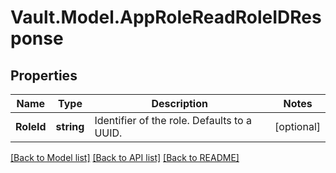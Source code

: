 # Vault.Model.AppRoleReadRoleIDResponse

## Properties

Name | Type | Description | Notes
------------ | ------------- | ------------- | -------------
**RoleId** | **string** | Identifier of the role. Defaults to a UUID. | [optional] 


[[Back to Model list]](../README.md#documentation-for-models) [[Back to API list]](../README.md#documentation-for-api-endpoints) [[Back to README]](../README.md)

